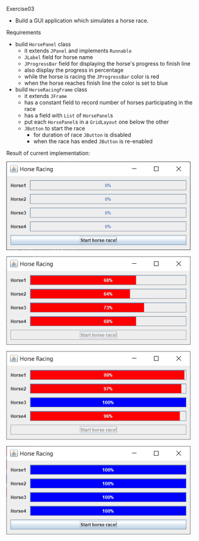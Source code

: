 Exercise03
- Build a GUI application which simulates a horse race.

Requirements
- build `HorsePanel` class 
    - it extends `JPanel` and implements `Runnable`
    - `JLabel` field for horse name
    - `JProgressBar` field for displaying the horse's progress to finish line
    - also display the progress in percentage
    - while the horse is racing the `JProgressBar` color is red
    - when the horse reaches finish line the color is set to blue
- build `HorseRacingFrame` class
    - it extends `JFrame`
    - has a constant field to record number of horses participating in the race
    - has a field with `List` of `HorsePanel`s 
    - put each `HorsePanel`s in a `GridLayout` one below the other
    - `JButton` to start the race
      - for duration of race `JButton` is disabled
      - when the race has ended `JButton` is re-enabled
    
Result of current implementation:

![horse racing app launch](doc/horse_racing_launch.png)

![horse racing start](doc/horse_racing_start.png)

![horse racing winner](doc/horse_racing_winner.png)

![horse racing end](doc/horse_racing_end.png)
